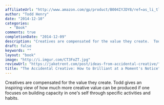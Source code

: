 ```yaml
---
affiliateUrl: "http://www.amazon.com/gp/product/B004IYJDY8/ref=as_li_tl?ie=UTF8&camp=1789&creative=390957&creativeASIN=B004IYJDY8&linkCode=as2&tag=jaktre-20&linkId=4C6PNQKWXZXPMXOG"
author: "Todd Henry"
date: "2014-12-10"
categories:
  - "Book"
comments: true
completionDate: "2014-12-09"
description: "Creatives are compensated for the value they create.  Todd gives an inspiring view of how much more creative value can be produced if one focuses on b"
draft: false
keywords: ""
layout: "book"
image: "http://i.imgur.com/CT3FoZT.jpg"
reviewUrl: "https://jaketrent.com/post/ideas-from-accidental-creative/"
title: "The Accidental Creative: How to Brilliant at a Moment's Notice"
---
```


Creatives are compensated for the value they create.  Todd gives an inspiring view of how much more creative value can be produced if one focuses on building capacity in one's self through specific activities and habits.
